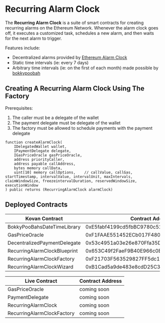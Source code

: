 # Recurring Alarm Clock

The **Recurring Alarm Clock** is a suite of smart contracts for creating recurring alarms on the Ethereum Network. Whenever the alarm clock goes off, it executes a customized task, schedules a new alarm, and then waits for the next alarm to trigger.

Features include:

- Decentralized alarms provided by [Ethereum Alarm Clock](https://www.ethereum-alarm-clock.com/)
- Static time intervals (ie: every 7 days)
- Arbitrary time intervals (ie: on the first of each month) made possible by [bokkypoobah](https://github.com/bokkypoobah/BokkyPooBahsDateTimeLibrary)

## Creating A Recurring Alarm Clock Using The Factory

Prerequisites:

1. The caller must be a delegate of the wallet
2. The payment delegate must be delegate of the wallet
3. The factory must be allowed to schedule payments with the payment delegate

```
function createAlarmClock(
	IDelegatedWallet wallet,
	IPaymentDelegate delegate,
	IGasPriceOracle gasPriceOracle,
	address priorityCaller,
	address payable callAddress,
	bytes memory callData,
	uint[10] memory callOptions,    // callValue, callGas, startTimestamp, intervalValue, intervalUnit, maxIntervals, claimWindowSize, freezeintervalDuration, reservedWindowSize, executionWindow
) public returns (RecurringAlarmClock alarmClock)
```

## Deployed Contracts

| Kovan Contract | Contract Address |
| --- | --- |
| BokkyPooBahsDateTimeLibrary | 0xE5fabf4199cd5fbBC9780c521d5f069667D5729f |
| GasPriceOracle | 0xF1FAAE551452ECb017F4806c334c686568A073C3 |
| DecentralizedPaymentDelegate | 0x53c4951a03e26e870Ffa35D95b7825cdD17F2556 |
| RecurringAlarmClockBlueprint | 0x653C49f2FaeF9B40E966c0E97cB371b68Cc72b04 |
| RecurringAlarmClockFactory | 0xF21703F563529827FF5dc18ea0271BC1A4c477D8 |
| RecurringAlarmClockWizard | 0xB1Cad5a9de483e8cdD25C3B9E962e5fDC3b565BE |

| Live Contract | Contract Address |
| --- | --- |
| GasPriceOracle | coming soon |
| PaymentDelegate | coming soon |
| RecurringAlarmClock | coming soon |
| RecurringAlarmClockFactory | coming soon |

